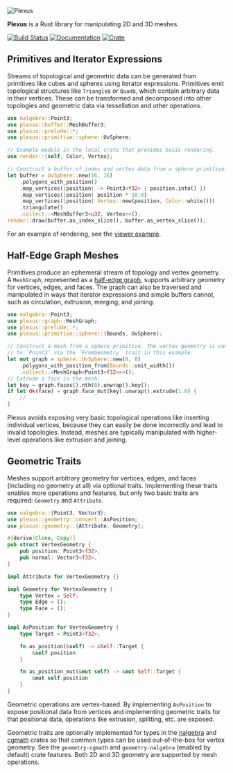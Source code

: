 ![Plexus](https://raw.githubusercontent.com/olson-sean-k/plexus/master/doc/plexus.png)

**Plexus** is a Rust library for manipulating 2D and 3D meshes.

[![Build Status](https://travis-ci.org/olson-sean-k/plexus.svg?branch=master)](https://travis-ci.org/olson-sean-k/plexus)
[![Documentation](https://docs.rs/plexus/badge.svg)](https://docs.rs/plexus)
[![Crate](https://img.shields.io/crates/v/plexus.svg)](https://crates.io/crates/plexus)

## Primitives and Iterator Expressions

Streams of topological and geometric data can be generated from primitives like
cubes and spheres using iterator expressions. Primitives emit topological
structures like `Triangle`s or `Quad`s, which contain arbitrary data in their
vertices. These can be transformed and decomposed into other topologies and
geometric data via tessellation and other operations.

```rust
use nalgebra::Point3;
use plexus::buffer::MeshBuffer3;
use plexus::prelude::*;
use plexus::primitive::sphere::UvSphere;

// Example module in the local crate that provides basic rendering.
use render::{self, Color, Vertex};

// Construct a buffer of index and vertex data from a sphere primitive.
let buffer = UvSphere::new(16, 16)
    .polygons_with_position()
    .map_vertices(|position| -> Point3<f32> { position.into() })
    .map_vertices(|position| position * 10.0)
    .map_vertices(|position| Vertex::new(position, Color::white()))
    .triangulate()
    .collect::<MeshBuffer3<u32, Vertex>>();
render::draw(buffer.as_index_slice(), buffer.as_vertex_slice());
```

For an example of rendering, see the [viewer
example](https://github.com/olson-sean-k/plexus/tree/master/examples/viewer).

## Half-Edge Graph Meshes

Primitives produce an ephemeral stream of topology and vertex geometry. A
`MeshGraph`, represented as a [half-edge
graph](https://en.wikipedia.org/wiki/doubly_connected_edge_list), supports
arbitrary geometry for vertices, edges, and faces. The graph can also be
traversed and manipulated in ways that iterator expressions and simple buffers
cannot, such as circulation, extrusion, merging, and joining.

```rust
use nalgebra::Point3;
use plexus::graph::MeshGraph;
use plexus::prelude::*;
use plexus::primitive::sphere::{Bounds, UvSphere};

// Construct a mesh from a sphere primitive. The vertex geometry is convertible
// to `Point3` via the `FromGeometry` trait in this example.
let mut graph = sphere::UvSphere::new(8, 8)
    .polygons_with_position_from(Bounds::unit_width())
    .collect::<MeshGraph<Point3<f32>>>();
// Extrude a face in the mesh.
let key = graph.faces().nth(0).unwrap().key();
if let Ok(face) = graph.face_mut(key).unwrap().extrude(1.0) {
    // ...
}
```

Plexus avoids exposing very basic topological operations like inserting
individual vertices, because they can easily be done incorrectly and lead to
invalid topologies. Instead, meshes are typically manipulated with higher-level
operations like extrusion and joining.

## Geometric Traits

Meshes support arbitrary geometry for vertices, edges, and faces (including no
geometry at all) via optional traits. Implementing these traits enables more
operations and features, but only two basic traits are required: `Geometry` and
`Attribute`.

```rust
use nalgebra::{Point3, Vector3};
use plexus::geometry::convert::AsPosition;
use plexus::geometry::{Attribute, Geometry};

#[derive(Clone, Copy)]
pub struct VertexGeometry {
    pub position: Point3<f32>,
    pub normal: Vector3<f32>,
}

impl Attribute for VertexGeometry {}

impl Geometry for VertexGeometry {
    type Vertex = Self;
    type Edge = ();
    type Face = ();
}

impl AsPosition for VertexGeometry {
    type Target = Point3<f32>;

    fn as_position(&self) -> &Self::Target {
        &self.position
    }

    fn as_position_mut(&mut self) -> &mut Self::Target {
        &mut self.position
    }
}
```

Geometric operations are vertex-based. By implementing `AsPosition` to expose
positional data from vertices and implementing geometric traits for that
positional data, operations like extrusion, splitting, etc. are exposed.

Geometric traits are optionally implemented for types in the
[nalgebra](https://crates.io/crates/nalgebra) and
[cgmath](https://crates.io/crates/cgmath) crates so that common types can be
used out-of-the-box for vertex geometry. See the `geometry-cgmath` and
`geometry-nalgebra` (enabled by default) crate features. Both 2D and 3D
geometry are supported by mesh operations.
